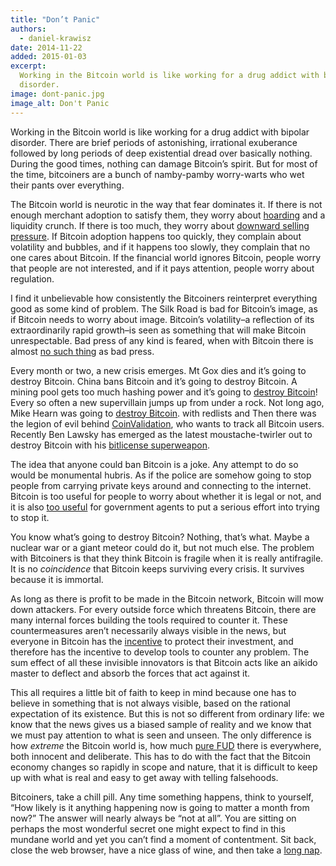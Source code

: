 ```yaml
---
title: "Don’t Panic"
authors:
  - daniel-krawisz
date: 2014-11-22
added: 2015-01-03
excerpt:
  Working in the Bitcoin world is like working for a drug addict with bipolar
  disorder.
image: dont-panic.jpg
image_alt: Don't Panic
---
```


Working in the Bitcoin world is like working for a drug addict with bipolar disorder. There are brief periods of astonishing, irrational exuberance followed by long periods of deep existential dread over basically nothing. During the good times, nothing can damage Bitcoin’s spirit. But for most of the time, bitcoiners are a bunch of namby-pamby worry-warts who wet their pants over everything.

The Bitcoin world is neurotic in the way that fear dominates it. If there is not enough merchant adoption to satisfy them, they worry about [hoarding](/mempool/im-hoarding-bitcoins-and-no-you-cant-have-any/) and a liquidity crunch. If there is too much, they worry about [downward selling pressure](http://bitcoinist.net/the-merchant-adoptocalypse/). If Bitcoin adoption happens too quickly, they complain about volatility and bubbles, and if it happens too slowly, they complain that no one cares about Bitcoin. If the financial world ignores Bitcoin, people worry that people are not interested, and if it pays attention, people worry about regulation.

I find it unbelievable how consistently the Bitcoiners reinterpret everything good as some kind of problem. The Silk Road is bad for Bitcoin’s image, as if Bitcoin needs to worry about image. Bitcoin’s volatility–a reflection of its extraordinarily rapid growth–is seen as something that will make Bitcoin unrespectable. Bad press of any kind is feared, when with Bitcoin there is almost [no such thing](/mempool/bitcoin-has-no-image-problem/) as bad press.

Every month or two, a new crisis emerges. Mt Gox dies and it’s going to destroy Bitcoin. China bans Bitcoin and it’s going to destroy Bitcoin. A mining pool gets too much hashing power and it’s going to [destroy Bitcoin](http://bitcoinist.net/the-centralization-of-mining-pools/)! Every so often a new supervillain jumps up from under a rock. Not long ago, Mike Hearn was going to [destroy Bitcoin](https://bitcointalk.org/index.php?topic=333824.0). with redlists and Then there was the legion of evil behind [CoinValidation](http://coinvalidation.com/), who wants to track all Bitcoin users. Recently Ben Lawsky has emerged as the latest moustache-twirler out to destroy Bitcoin with his [bitlicense superweapon](http://www.dfs.ny.gov/about/press2014/pr1407171-vc.pdf).

The idea that anyone could ban Bitcoin is a joke. Any attempt to do so would be monumental hubris. As if the police are somehow going to stop people from carrying private keys around and connecting to the internet. Bitcoin is too useful for people to worry about whether it is legal or not, and it is also [too useful](/mempool/bitcoins-shroud-of-subtlety-and-allure/) for government agents to put a serious effort into trying to stop it.

You know what’s going to destroy Bitcoin? Nothing, that’s what. Maybe a nuclear war or a giant meteor could do it, but not much else. The problem with Bitcoiners is that they think Bitcoin is fragile when it is really antifragile. It is no _coincidence_ that Bitcoin keeps surviving every crisis. It survives because it is immortal.

As long as there is profit to be made in the Bitcoin network, Bitcoin will mow down attackers. For every outside force which threatens Bitcoin, there are many internal forces building the tools required to counter it. These countermeasures aren’t necessarily always visible in the news, but everyone in Bitcoin has the [incentive](/mempool/the-correct-strategy-of-bitcoin-entrepreneurship/) to protect their investment, and therefore has the incentive to develop tools to counter any problem. The sum effect of all these invisible innovators is that Bitcoin acts like an aikido master to deflect and absorb the forces that act against it.

This all requires a little bit of faith to keep in mind because one has to believe in something that is not always visible, based on the rational expectation of its existence. But this is not so different from ordinary life: we know that the news gives us a biased sample of reality and we know that we must pay attention to what is seen and unseen. The only difference is how _extreme_ the Bitcoin world is, how much [pure FUD](/mempool/everyones-a-scammer/) there is everywhere, both innocent and deliberate. This has to do with the fact that the Bitcoin economy changes so rapidly in scope and nature, that it is difficult to keep up with what is real and easy to get away with telling falsehoods.

Bitcoiners, take a chill pill. Any time something happens, think to yourself, “How likely is it anything happening now is going to matter a month from now?” The answer will nearly always be “not at all”. You are sitting on perhaps the most wonderful secret one might expect to find in this mundane world and yet you can’t find a moment of contentment. Sit back, close the web browser, have a nice glass of wine, and then take a [long nap](http://bitcoinist.net/just-shut-up-and-get-rich/).
